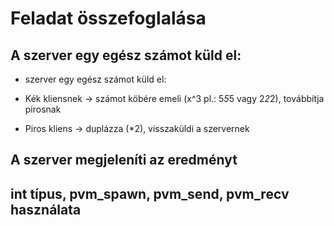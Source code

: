 # Feladat összefoglalása

## A szerver egy egész számot küld el:
-  szerver egy egész számot küld el:
 *  Kék kliensnek -> számot köbére emeli (x^3 pl.: 5*5*5 vagy 2*2*2), továbbítja pirosnak
- Piros kliens -> duplázza (*2), visszaküldi a szervernek

## A szerver megjeleníti az eredményt

## int típus, pvm_spawn, pvm_send, pvm_recv használata
